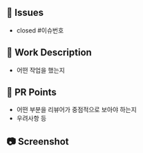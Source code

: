 ## 📌 Issues
- closed #이슈번호

## 🏁 Work Description
- 어떤 작업을 했는지

## 💬 PR Points
- 어떤 부분을 리뷰어가 중점적으로 보아야 하는지
- 우려사항 등

## 📷 Screenshot
